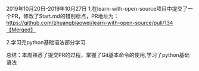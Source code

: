 2019年10月20日-2019年10月27日
1.在learn-with-open-source项目中提交了一个PR，修改了Start.md的错别标点，PR地址为： https://github.com/zhuangbiaowei/learn-with-open-source/pull/134【Merged】

2.学习完python基础语法部分学习

总结：本周熟悉了提交PR的过程，掌握了Git基本命令的使用,学习了python基础语法
